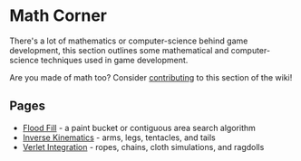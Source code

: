# Math Corner

There's a lot of mathematics or computer-science behind game development, this section outlines some mathematical and computer-science techniques used in game development.

Are you made of math too? Consider [contributing](../contributing) to this section of the wiki!

## Pages
* [Flood Fill](floodFill) - a paint bucket or contiguous area search algorithm
* [Inverse Kinematics](inverseKinematics) - arms, legs, tentacles, and tails
* [Verlet Integration](verletIntegration) - ropes, chains, cloth simulations, and ragdolls

